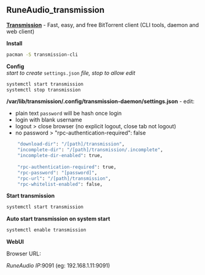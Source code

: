RuneAudio_transmission
---

[**Transmission**](https://transmissionbt.com/) - Fast, easy, and free BitTorrent client (CLI tools, daemon and web client)  

**Install**  
```sh
pacman -S transmission-cli
```

**Config**  
_start to create_ `settings.json` _file, stop to allow edit_
```sh
systemctl start transmission
systemctl stop transmission
```

**/var/lib/transmission/.config/transmission-daemon/settings.json** - edit:  
- plain text `password` will be hash once login
- login with blank username
- logout > close browser (no explicit logout, close tab not logout)
- no password > "rpc-authentication-required": false  
```sh
    "download-dir": "/[path]/transmission",
    "incomplete-dir": "/[path]/transmission/.incomplete",
    "incomplete-dir-enabled": true,
    
    "rpc-authentication-required": true,
    "rpc-password": "[password]",
    "rpc-url": "/[path]/transmission",
    "rpc-whitelist-enabled": false,
```

**Start transmission**  
```sh
systemctl start transmission
```

**Auto start transmission on system start**  
```sh
systemctl enable transmission
```

**WebUI**  
  
Browser URL:  
  
_RuneAudio IP_:9091 (eg: 192.168.1.11:9091)  
